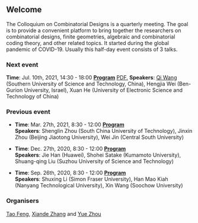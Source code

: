 ## Welcome

The Colloquium on Combinatorial Designs is a quarterly meeting. The goal is to provide a convenient platform to bring together the researchers on combinatorial designs, finite geometries, algebraic and combinatorial coding theory, and other related topics. It started during the global pandemic of COVID-19. Usually this half-day event consists of 3 talks.


### Next event

**Time**: Jul. 10th, 2021, 14:30 - 18:00 **[Program](https://github.com/yue-zhou-ovgu/Colloquium/blob/gh-pages/4.pdf)** <a href="https://github.com/yue-zhou-ovgu/Colloquium/blob/gh-pages/4.pdf" target="_blank">PDF.</a>
**Speakers**: [Qi Wang](https://faculty.sustech.edu.cn/wangqi/) (Southern University of Science and Technology, China), Hengjia Wei (Ben-Gurion University, Israel), Xuan He (University of Electronic Science and Technology of China)

### Previous event

* **Time**: Mar. 27th, 2021, 8:30 - 12:00 **[Program](https://github.com/yue-zhou-ovgu/Colloquium/blob/gh-pages/3.pdf)**    
**Speakers**: Shenglin Zhou (South China University of Technology), Jinxin Zhou (Beijing Jiaotong University), Wei Jin (Central South University)


* **Time**: Dec. 27th, 2020, 8:30 - 12:00 **[Program](https://github.com/yue-zhou-ovgu/Colloquium/blob/gh-pages/2.pdf)**    
**Speakers**: Jie Han (Huawei), Shohei Satake (Kumamoto University), Shuang-qing Liu (Suzhou University of Science and Technology)

* **Time**: Sep. 26th, 2020, 8:30 - 12:00  **[Program](https://github.com/yue-zhou-ovgu/Colloquium/blob/gh-pages/1.pdf)**    
**Speakers**: Shuxing Li (Simon Fraser University), Han Mao Kiah (Nanyang Technological University), Xin Wang (Soochow University)

### Organisers
[Tao Feng](https://person.zju.edu.cn/en/tfeng), [Xiande Zhang](http://staff.ustc.edu.cn/~drzhangx/) and [Yue Zhou](https://sites.google.com/site/yuejoezhou/)
